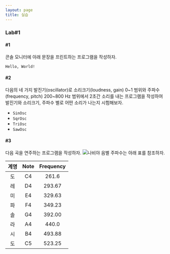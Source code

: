 ```yaml
---
layout: page
title: 실습
---
```


### Lab#1

#### #1 
콘솔 모니터에 아래 문장을 프린트하는 프로그램을 작성하자.
```
Hello, World!
```

#### #2 
다음의 네 가지 발진기(oscillator)로 소리크기(loudness, gain) 0~1 범위와 주파수(frequency, pitch) 200~800 Hz 범위에서 2초간 소리를 내는 프로그램을 작성하여 발진기와 소리크기, 주파수 별로 어떤 소리가 나는지 시험해보자.
- `SinOsc`
- `SqrOsc`
- `TriOsc`
- `SawOsc`

#### #3
다음 곡을 연주하는 프로그램을 작성하자.
![나비야](https://i.imgur.com/Bm2QOBF.png)
음별 주파수는 아래 표를 참조하자.

| 계명 | Note | Frequency | 
|:----:|:-----:|:-----:| 
| 도 | C4 | 261.6 | 
| 레 | D4 | 293.67 | 
| 미 | E4 | 329.63 | 
| 파 | F4 | 349.23 | 
| 솔 | G4 | 392.00 | 
| 라 | A4 | 440.0 | 
| 시 | B4 | 493.88 | 
| 도 | C5 | 523.25 |


